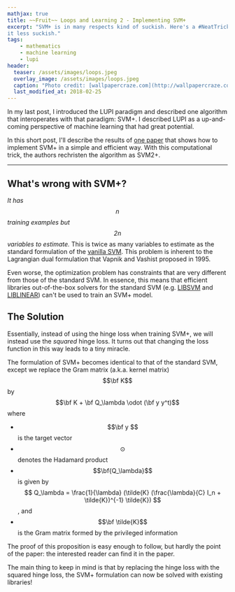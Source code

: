 ```yaml
---
mathjax: true
title: ~~Fruit~~ Loops and Learning 2 - Implementing SVM+
excerpt: "SVM+ is in many respects kind of suckish. Here's a #NeatTrick to make
it less suckish."
tags:
    - mathematics
    - machine learning
    - lupi
header:
  teaser: /assets/images/loops.jpeg
  overlay_image: /assets/images/loops.jpeg
  caption: "Photo credit: [wallpapercraze.com](http://wallpapercraze.com/images/wallpapers/fruitloops-441535.jpeg)"
  last_modified_at: 2018-02-25
---
```


In my last post, I introduced the LUPI paradigm and described one algorithm that
interoperates with that paradigm: SVM+. I described LUPI as a up-and-coming
perspective of machine learning that had great potential.

In this short post, I'll describe the results of [one
paper](https://www.researchgate.net/publication/301880839_Simple_and_Efficient_Learning_using_Privileged_Information)
that shows how to implement SVM+ in a simple and efficient way. With this
computational trick, the authors rechristen the algorithm as SVM2+.

---

## What's wrong with SVM+?

_It has $$n$$ training examples but $$2n$$ variables to estimate._ This is twice as
many variables to estimate as the standard formulation of the [vanilla
SVM](https://en.wikipedia.org/wiki/Support_vector_machine#Computing_the_SVM_classifier).
This problem is inherent to the Lagrangian dual formulation that Vapnik and
Vashist proposed in 1995.

Even worse, the optimization problem has constraints that are very different
from those of the standard SVM. In essence, this means that efficient libraries
out-of-the-box solvers for the standard SVM (e.g.
[LIBSVM](https://www.csie.ntu.edu.tw/~cjlin/libsvm/) and
[LIBLINEAR](https://www.csie.ntu.edu.tw/~cjlin/liblinear/)) can't be used to
train an SVM+ model. 

## The Solution

Essentially, instead of using the hinge loss when training SVM+, we will instead
use the _squared_ hinge loss. It turns out that changing the loss function in
this way leads to a tiny miracle.

The formulation of SVM+ becomes identical to that of the standard SVM, except we
replace the Gram matrix (a.k.a. kernel matrix) $$\bf K$$ by $$\bf K  + \bf
Q_\lambda  \odot (\bf y y^t)$$ where

- $$\bf y $$ is the target vector
- $$\odot$$ denotes the Hadamard product
- $$\bf{Q_\lambda}$$ is given by $$ Q_\lambda = \frac{1}{\lambda} (\tilde{K}
  (\frac{\lambda}{C} I_n + \tilde{K})^{-1} \tilde{K}) $$, and
- $$\bf \tilde{K}$$ is the Gram matrix formed by the privileged information

The proof of this proposition is easy enough to follow, but hardly the point of
the paper: the interested reader can find it in the paper.

The main thing to keep in mind is that by replacing the hinge loss with the
squared hinge loss, the SVM+ formulation can now be solved with existing
libraries!
